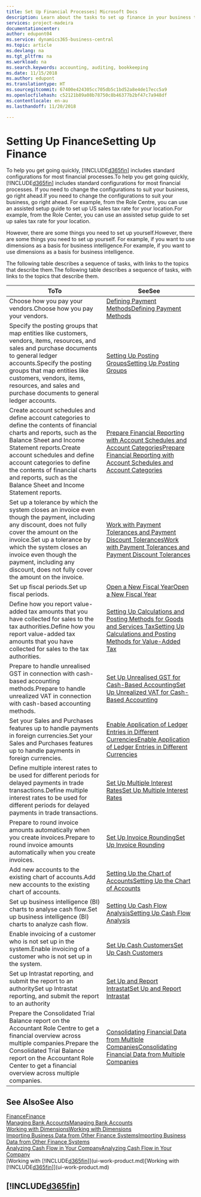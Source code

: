 ```yaml
---
title: Set Up Financial Processes| Microsoft Docs
description: Learn about the tasks to set up finance in your business to suit all your accounting, auditing, or bookkeeping needs.
services: project-madeira
documentationcenter: 
author: edupont04
ms.service: dynamics365-business-central
ms.topic: article
ms.devlang: na
ms.tgt_pltfrm: na
ms.workload: na
ms.search.keywords: accounting, auditing, bookkeeping
ms.date: 11/15/2018
ms.author: edupont
ms.translationtype: HT
ms.sourcegitcommit: 67400e424305cc705db5c1bd52a8e4de17ecc5a9
ms.openlocfilehash: c52121b89a08b78750c8b46377b2bf47c7a948df
ms.contentlocale: en-au
ms.lasthandoff: 11/20/2018

---
```

# <a name="setting-up-finance"></a><span data-ttu-id="5744d-103">Setting Up Finance</span><span class="sxs-lookup"><span data-stu-id="5744d-103">Setting Up Finance</span></span>
<span data-ttu-id="5744d-104">To help you get going quickly, [!INCLUDE[d365fin](includes/d365fin_md.md)] includes standard configurations for most financial processes.</span><span class="sxs-lookup"><span data-stu-id="5744d-104">To help you get going quickly, [!INCLUDE[d365fin](includes/d365fin_md.md)] includes standard configurations for most financial processes.</span></span> <span data-ttu-id="5744d-105">If you need to change the configurations to suit your business, go right ahead.</span><span class="sxs-lookup"><span data-stu-id="5744d-105">If you need to change the configurations to suit your business, go right ahead.</span></span> <span data-ttu-id="5744d-106">For example, from the Role Centre, you can use an assisted setup guide to set up US sales tax rate for your location.</span><span class="sxs-lookup"><span data-stu-id="5744d-106">For example, from the Role Center, you can use an assisted setup guide to set up sales tax rate for your location.</span></span>  

<span data-ttu-id="5744d-107">However, there are some things you need to set up yourself.</span><span class="sxs-lookup"><span data-stu-id="5744d-107">However, there are some things you need to set up yourself.</span></span> <span data-ttu-id="5744d-108">For example, if you want to use dimensions as a basis for business intelligence.</span><span class="sxs-lookup"><span data-stu-id="5744d-108">For example, if you want to use dimensions as a basis for business intelligence.</span></span>  

<span data-ttu-id="5744d-109">The following table describes a sequence of tasks, with links to the topics that describe them.</span><span class="sxs-lookup"><span data-stu-id="5744d-109">The following table describes a sequence of tasks, with links to the topics that describe them.</span></span>

| <span data-ttu-id="5744d-110">To</span><span class="sxs-lookup"><span data-stu-id="5744d-110">To</span></span> | <span data-ttu-id="5744d-111">See</span><span class="sxs-lookup"><span data-stu-id="5744d-111">See</span></span> |
| --- | --- |
| <span data-ttu-id="5744d-112">Choose how you pay your vendors.</span><span class="sxs-lookup"><span data-stu-id="5744d-112">Choose how you pay your vendors.</span></span> |[<span data-ttu-id="5744d-113">Defining Payment Methods</span><span class="sxs-lookup"><span data-stu-id="5744d-113">Defining Payment Methods</span></span>](finance-payment-methods.md) |
| <span data-ttu-id="5744d-114">Specify the posting groups that map entities like customers, vendors, items, resources, and sales and purchase documents to general ledger accounts.</span><span class="sxs-lookup"><span data-stu-id="5744d-114">Specify the posting groups that map entities like customers, vendors, items, resources, and sales and purchase documents to general ledger accounts.</span></span> |[<span data-ttu-id="5744d-115">Setting Up Posting Groups</span><span class="sxs-lookup"><span data-stu-id="5744d-115">Setting Up Posting Groups</span></span>](finance-posting-groups.md)|
|<span data-ttu-id="5744d-116">Create account schedules and define account categories to define the contents of financial charts and reports, such as the Balance Sheet and Income Statement reports.</span><span class="sxs-lookup"><span data-stu-id="5744d-116">Create account schedules and define account categories to define the contents of financial charts and reports, such as the Balance Sheet and Income Statement reports.</span></span>|[<span data-ttu-id="5744d-117">Prepare Financial Reporting with Account Schedules and Account Categories</span><span class="sxs-lookup"><span data-stu-id="5744d-117">Prepare Financial Reporting with Account Schedules and Account Categories</span></span>](bi-how-work-account-schedule.md)|
|<span data-ttu-id="5744d-118">Set up a tolerance by which the system closes an invoice even though the payment, including any discount, does not fully cover the amount on the invoice.</span><span class="sxs-lookup"><span data-stu-id="5744d-118">Set up a tolerance by which the system closes an invoice even though the payment, including any discount, does not fully cover the amount on the invoice.</span></span>|[<span data-ttu-id="5744d-119">Work with Payment Tolerances and Payment Discount Tolerances</span><span class="sxs-lookup"><span data-stu-id="5744d-119">Work with Payment Tolerances and Payment Discount Tolerances</span></span>](finance-payment-tolerance-and-payment-discount-tolerance.md)|
| <span data-ttu-id="5744d-120">Set up fiscal periods.</span><span class="sxs-lookup"><span data-stu-id="5744d-120">Set up fiscal periods.</span></span> |[<span data-ttu-id="5744d-121">Open a New Fiscal Year</span><span class="sxs-lookup"><span data-stu-id="5744d-121">Open a New Fiscal Year</span></span>](finance-how-open-new-fiscal-year.md) |
| <span data-ttu-id="5744d-122">Define how you report value-added tax amounts that you have collected for sales to the tax authorities.</span><span class="sxs-lookup"><span data-stu-id="5744d-122">Define how you report value-added tax amounts that you have collected for sales to the tax authorities.</span></span> |[<span data-ttu-id="5744d-123">Setting Up Calculations and Posting Methods for Goods and Services Tax</span><span class="sxs-lookup"><span data-stu-id="5744d-123">Setting Up Calculations and Posting Methods for Value-Added Tax</span></span>](finance-setup-vat.md)|
|<span data-ttu-id="5744d-124">Prepare to handle unrealised GST in connection with cash-based accounting methods.</span><span class="sxs-lookup"><span data-stu-id="5744d-124">Prepare to handle unrealized VAT in connection with cash-based accounting methods.</span></span>|[<span data-ttu-id="5744d-125">Set Up Unrealised GST for Cash-Based Accounting</span><span class="sxs-lookup"><span data-stu-id="5744d-125">Set Up Unrealized VAT for Cash-Based Accounting</span></span>](finance-setup-unrealized-vat.md)|
| <span data-ttu-id="5744d-126">Set your Sales and Purchases features up to handle payments in foreign currencies.</span><span class="sxs-lookup"><span data-stu-id="5744d-126">Set your Sales and Purchases features up to handle payments in foreign currencies.</span></span>|[<span data-ttu-id="5744d-127">Enable Application of Ledger Entries in Different Currencies</span><span class="sxs-lookup"><span data-stu-id="5744d-127">Enable Application of Ledger Entries in Different Currencies</span></span>](finance-how-enable-application-ledger-entries-different-currencies.md)
|<span data-ttu-id="5744d-128">Define multiple interest rates to be used for different periods for delayed payments in trade transactions.</span><span class="sxs-lookup"><span data-stu-id="5744d-128">Define multiple interest rates to be used for different periods for delayed payments in trade transactions.</span></span>|[<span data-ttu-id="5744d-129">Set Up Multiple Interest Rates</span><span class="sxs-lookup"><span data-stu-id="5744d-129">Set Up Multiple Interest Rates</span></span>](finance-how-to-set-up-multiple-interest-rates.md)|
|<span data-ttu-id="5744d-130">Prepare to round invoice amounts automatically when you create invoices.</span><span class="sxs-lookup"><span data-stu-id="5744d-130">Prepare to round invoice amounts automatically when you create invoices.</span></span>|[<span data-ttu-id="5744d-131">Set Up Invoice Rounding</span><span class="sxs-lookup"><span data-stu-id="5744d-131">Set Up Invoice Rounding</span></span>](finance-set-up-invoice-rounding.md)|
| <span data-ttu-id="5744d-132">Add new accounts to the existing chart of accounts.</span><span class="sxs-lookup"><span data-stu-id="5744d-132">Add new accounts to the existing chart of accounts.</span></span> |[<span data-ttu-id="5744d-133">Setting Up the Chart of Accounts</span><span class="sxs-lookup"><span data-stu-id="5744d-133">Setting Up the Chart of Accounts</span></span>](finance-setup-chart-accounts.md) |
| <span data-ttu-id="5744d-134">Set up business intelligence (BI) charts to analyse cash flow.</span><span class="sxs-lookup"><span data-stu-id="5744d-134">Set up business intelligence (BI) charts to analyze cash flow.</span></span> |[<span data-ttu-id="5744d-135">Setting Up Cash Flow Analysis</span><span class="sxs-lookup"><span data-stu-id="5744d-135">Setting Up Cash Flow Analysis</span></span>](finance-setup-cash-flow-analyses.md) |
|<span data-ttu-id="5744d-136">Enable invoicing of a customer who is not set up in the system.</span><span class="sxs-lookup"><span data-stu-id="5744d-136">Enable invoicing of a customer who is not set up in the system.</span></span>|[<span data-ttu-id="5744d-137">Set Up Cash Customers</span><span class="sxs-lookup"><span data-stu-id="5744d-137">Set Up Cash Customers</span></span>](finance-how-to-set-up-cash-customers.md)|
| <span data-ttu-id="5744d-138">Set up Intrastat reporting, and submit the report to an authority</span><span class="sxs-lookup"><span data-stu-id="5744d-138">Set up Intrastat reporting, and submit the report to an authority</span></span> | [<span data-ttu-id="5744d-139">Set Up and Report Intrastat</span><span class="sxs-lookup"><span data-stu-id="5744d-139">Set Up and Report Intrastat</span></span>](finance-how-setup-report-intrastat.md)|
|<span data-ttu-id="5744d-140">Prepare the Consolidated Trial Balance report on the Accountant Role Centre to get a financial overview across multiple companies.</span><span class="sxs-lookup"><span data-stu-id="5744d-140">Prepare the Consolidated Trial Balance report on the Accountant Role Center to get a financial overview across multiple companies.</span></span>|[<span data-ttu-id="5744d-141">Consolidating Financial Data from Multiple Companies</span><span class="sxs-lookup"><span data-stu-id="5744d-141">Consolidating Financial Data from Multiple Companies</span></span>](finance-consolidated-company-reporting.md)|

## <a name="see-also"></a><span data-ttu-id="5744d-142">See Also</span><span class="sxs-lookup"><span data-stu-id="5744d-142">See Also</span></span>
[<span data-ttu-id="5744d-143">Finance</span><span class="sxs-lookup"><span data-stu-id="5744d-143">Finance</span></span>](finance.md)  
[<span data-ttu-id="5744d-144">Managing Bank Accounts</span><span class="sxs-lookup"><span data-stu-id="5744d-144">Managing Bank Accounts</span></span>](bank-manage-bank-accounts.md)  
[<span data-ttu-id="5744d-145">Working with Dimensions</span><span class="sxs-lookup"><span data-stu-id="5744d-145">Working with Dimensions</span></span>](finance-dimensions.md)  
[<span data-ttu-id="5744d-146">Importing Business Data from Other Finance Systems</span><span class="sxs-lookup"><span data-stu-id="5744d-146">Importing Business Data from Other Finance Systems</span></span>](across-import-data-configuration-packages.md)  
[<span data-ttu-id="5744d-147">Analyzing Cash Flow in Your Company</span><span class="sxs-lookup"><span data-stu-id="5744d-147">Analyzing Cash Flow in Your Company</span></span>](finance-analyze-cash-flow.md)  
<span data-ttu-id="5744d-148">[Working with [!INCLUDE[d365fin](includes/d365fin_md.md)]](ui-work-product.md)</span><span class="sxs-lookup"><span data-stu-id="5744d-148">[Working with [!INCLUDE[d365fin](includes/d365fin_md.md)]](ui-work-product.md)</span></span>  

## [!INCLUDE[d365fin](includes/free_trial_md.md)]  

